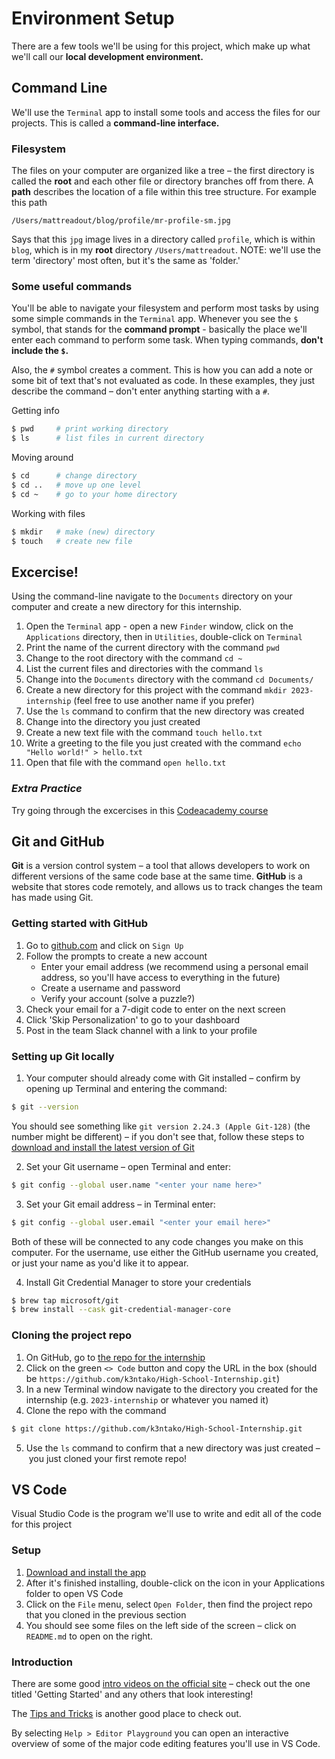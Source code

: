 # Environment Setup
There are a few tools we'll be using for this project, which make up what we'll call our **local development environment.**

## Command Line
We'll use the `Terminal` app to install some tools and access the files for our projects. This is called a **command-line interface.**

### Filesystem
The files on your computer are organized like a tree – the first directory is called the **root** and each other file or directory branches off from there. A **path** describes the location of a file within this tree structure. For example this path
```
/Users/mattreadout/blog/profile/mr-profile-sm.jpg
```
Says that this `jpg` image lives in a directory called `profile`, which is within `blog`, which is in my **root** directory `/Users/mattreadout`. NOTE: we'll use the term 'directory' most often, but it's the same as 'folder.'

### Some useful commands
You'll be able to navigate your filesystem and perform most tasks by using some simple commands in the `Terminal` app. Whenever you see the `$` symbol, that stands for the **command prompt** - basically the place we'll enter each command to perform some task. When typing commands, **don't include the `$`.**

Also, the `#` symbol creates a comment. This is how you can add a note or some bit of text that's not evaluated as code. In these examples, they just describe the command – don't enter anything starting with a `#`.

Getting info
```bash
$ pwd     # print working directory
$ ls      # list files in current directory
```
Moving around
```bash
$ cd      # change directory
$ cd ..   # move up one level
$ cd ~    # go to your home directory
```
Working with files
```bash
$ mkdir   # make (new) directory
$ touch   # create new file
```
## Excercise!
Using the command-line navigate to the `Documents` directory on your computer and create a new directory for this internship.
1. Open the `Terminal` app - open a new `Finder` window, click on the `Applications` directory, then in `Utilities`, double-click on `Terminal`
2. Print the name of the current directory with the command `pwd`
3. Change to the root directory with the command `cd ~`
4. List the current files and directories with the command `ls`
5. Change into the `Documents` directory with the command `cd Documents/`
6. Create a new directory for this project with the command `mkdir 2023-internship` (feel free to use another name if you prefer)
7. Use the `ls` command to confirm that the new directory was created
8. Change into the directory you just created
9. Create a new text file with the command `touch hello.txt`
10. Write a greeting to the file you just created with the command `echo "Hello world!" > hello.txt`
11. Open that file with the command `open hello.txt`

### _Extra Practice_
Try going through the excercises in this [Codeacademy course](https://www.codecademy.com/paths/learn-how-to-build-websites/tracks/build-websites-on-your-own-computer/modules/command-line-for-building-websites/lessons/navigation/exercises/introduction)

## Git and GitHub
**Git** is a version control system – a tool that allows developers to work on different versions of the same code base at the same time. **GitHub** is a website that stores code remotely, and allows us to track changes the team has made using Git.

### Getting started with GitHub
1. Go to [github.com](https://github.com/) and click on `Sign Up`
2. Follow the prompts to create a new account
    - Enter your email address (we recommend using a personal email address, so you'll have access to everything in the future)
    - Create a username and password
    - Verify your account (solve a puzzle?)
3. Check your email for a 7-digit code to enter on the next screen
4. Click 'Skip Personalization' to go to your dashboard
5. Post in the team Slack channel with a link to your profile

### Setting up Git locally
1. Your computer should already come with Git installed – confirm by opening up Terminal and entering the command:
```bash
$ git --version
```
You should see something like `git version 2.24.3 (Apple Git-128)` (the number might be different) – if you don't see that, follow these steps to [download and install the latest version of Git](https://git-scm.com/downloads)

2. Set your Git username – open Terminal and enter:
```bash
$ git config --global user.name "<enter your name here>"
```
3. Set your Git email address – in Terminal enter:
```bash
$ git config --global user.email "<enter your email here>"
```
Both of these will be connected to any code changes you make on this computer. For the username, use either the GitHub username you created, or just your name as you'd like it to appear.

4. Install Git Credential Manager to store your credentials
```bash
$ brew tap microsoft/git
$ brew install --cask git-credential-manager-core
```

### Cloning the project repo
1. On GitHub, go to [the repo for the internship](https://github.com/k3ntako/High-School-Internship)
2. Click on the green `<> Code` button and copy the URL in the box (should be `https://github.com/k3ntako/High-School-Internship.git`)
3. In a new Terminal window navigate to the directory you created for the internship (e.g. `2023-internship` or whatever you named it)
4. Clone the repo with the command
```bash
$ git clone https://github.com/k3ntako/High-School-Internship.git
```
5. Use the `ls` command to confirm that a new directory was just created – you just cloned your first remote repo!

## VS Code
Visual Studio Code is the program we'll use to write and edit all of the code for this project

### Setup
1. [Download and install the app](https://code.visualstudio.com/sha/download?build=stable&os=darwin-universal)
2. After it's finished installing, double-click on the icon in your Applications folder to open VS Code
3. Click on the `File` menu, select `Open Folder`, then find the project repo that you cloned in the previous section
4. You should see some files on the left side of the screen – click on `README.md` to open on the right.

### Introduction
There are some good [intro videos on the official site](https://code.visualstudio.com/docs/getstarted/introvideos) – check out the one titled 'Getting Started' and any others that look interesting!

The [Tips and Tricks](https://code.visualstudio.com/docs/getstarted/tips-and-tricks) is another good place to check out.

By selecting `Help > Editor Playground` you can open an interactive overview of some of the major code editing features you'll use in VS Code.